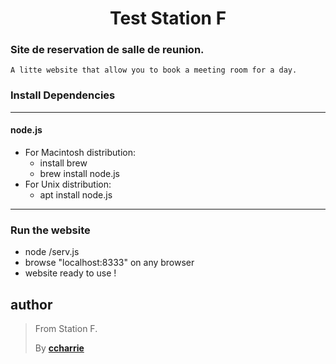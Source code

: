 <h1 align=center>Test Station F</h1>
<h3>Site de reservation de salle de reunion.</h3>

```
A litte website that allow you to book a meeting room for a day.
```

<h3>Install Dependencies</h3>

- - - -

<h4>node.js</h4>

* For Macintosh distribution:
    * install brew
    * brew install node.js
* For Unix distribution:
    * apt install node.js

- - - -

<h3>Run the website</h3>

* node <repository path>/serv.js
* browse "localhost:8333" on any browser
* website ready to use !

## author

>From Station F.
>
>By [**ccharrie**](https://github.com/ccharrie)
